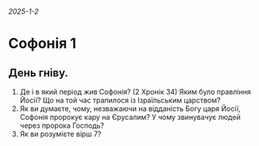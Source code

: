 _2025-1-2_

# Софонія 1

## День гніву.
1. Де і в який період жив Софонія? (2 Хронік 34) Яким було правління Йосії? Що на той час трапилося із Ізраїльським царством?
2. Як ви думаєте, чому, незважаючи на відданість Богу царя Йосії, Софонія пророкує кару на Єрусалим? У чому звинувачує людей через пророка Господь?
3. Як ви розумієте вірш 7?

